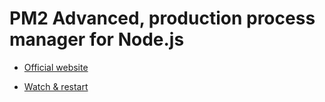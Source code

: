 # PM2 Advanced, production process manager for Node.js

* [Official website](http://pm2.keymetrics.io/)

* [Watch & restart](http://pm2.keymetrics.io/docs/usage/watch-and-restart/)
